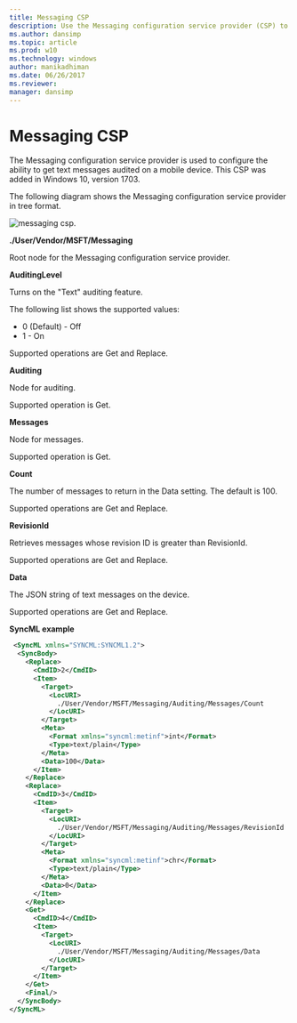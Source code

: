 ```yaml
---
title: Messaging CSP
description: Use the Messaging configuration service provider (CSP) to configure the ability to get text messages audited on a mobile device.
ms.author: dansimp
ms.topic: article
ms.prod: w10
ms.technology: windows
author: manikadhiman
ms.date: 06/26/2017
ms.reviewer: 
manager: dansimp
---
```


# Messaging CSP

The Messaging configuration service provider is used to configure the ability to get text messages audited on a mobile device. This CSP was added in Windows 10, version 1703.

The following diagram shows the Messaging configuration service provider in tree format.

![messaging csp.](images/provisioning-csp-messaging.png)

<a href="" id="--user-msft-applocker"></a>**./User/Vendor/MSFT/Messaging**  

<p>Root node for the Messaging configuration service provider.</p>

<a href="" id="auditinglevel"></a>**AuditingLevel**  
<p>Turns on the &quot;Text&quot; auditing feature.</p>
<p>The following list shows the supported values:</p>
<ul>
<li>0 (Default) - Off</li>
<li>1 - On</li>
</ul>
<p>Supported operations are Get and Replace.</p>

<a href="" id="auditing"></a>**Auditing**  
<p>Node for auditing.</p>
<p>Supported operation is Get.</p>

<a href="" id="messages"></a>**Messages**  
<p>Node for messages.</p>
<p>Supported operation is Get.</p>

<a href="" id="count"></a>**Count**  
<p>The number of messages to return in the Data setting. The default is 100.</p>
<p>Supported operations are Get and Replace.</p>

<a href="" id="revisionid"></a>**RevisionId**  
<p>Retrieves messages whose revision ID is greater than RevisionId.</p>
<p>Supported operations are Get and Replace.</p>

<a href="" id="data"></a>**Data**  
<p>The JSON string of text messages on the device.</p>
<p>Supported operations are Get and Replace.</p>


**SyncML example**

```xml
 <SyncML xmlns="SYNCML:SYNCML1.2">
  <SyncBody>
    <Replace>
      <CmdID>2</CmdID>
      <Item>
        <Target>
          <LocURI>
            ./User/Vendor/MSFT/Messaging/Auditing/Messages/Count
          </LocURI>
        </Target>
        <Meta>
          <Format xmlns="syncml:metinf">int</Format>
          <Type>text/plain</Type>
        </Meta>
        <Data>100</Data>
      </Item>
    </Replace>
    <Replace>
      <CmdID>3</CmdID>
      <Item>
        <Target>
          <LocURI>
            ./User/Vendor/MSFT/Messaging/Auditing/Messages/RevisionId
          </LocURI>
        </Target>
        <Meta>
          <Format xmlns="syncml:metinf">chr</Format>
          <Type>text/plain</Type>
        </Meta>
        <Data>0</Data>
      </Item>
    </Replace>
    <Get>
      <CmdID>4</CmdID>
      <Item>
        <Target>
          <LocURI>
            ./User/Vendor/MSFT/Messaging/Auditing/Messages/Data
          </LocURI>
        </Target>
      </Item>
    </Get>
    <Final/>
  </SyncBody>
</SyncML>
```
